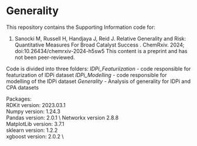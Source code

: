 # Generality

This repository contains the Supporting Information code for:
1. Sanocki M, Russell H, Handjaya J, Reid J. Relative Generality and Risk: Quantitative Measures For Broad Catalyst Success . ChemRxiv. 2024; doi:10.26434/chemrxiv-2024-h5sw5 This content is a preprint and has not been peer-reviewed.

Code is divided into three folders: 
*IDPi_Featuriization* - code responsible for featurization of IDPi dataset
*IDPi_Modelling* - code responsible for modelling of the IDPi dataset
*Generality* - Analysis of generality for IDPi and CPA datasets


Packages:\
RDKit version:  2023.03.1 \
Numpy version: 1.24.3 \
Pandas version: 2.0.1 \ 
Networkx version 2.8.8 \
MatplotLib version: 3.7.1 \
sklearn version: 1.2.2 \
xgboost version: 2.0.2 \

